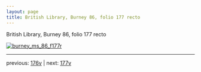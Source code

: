 ```yaml
---
layout: page
title: British Library, Burney 86, folio 177 recto
---
```


British Library, Burney 86, folio 177 recto

[![burney_ms_86_f177r](http://www.homermultitext.org/iipsrv?IIIF=/project/homer/pyramidal/deepzoom/bl/burney86imgs/v1/burney_ms_86_f177r.tif/full/800,/0/default.jpg)](http://www.homermultitext.org/ict2/?urn=urn:cite2:bl:burney86imgs.v1:burney_ms_86_f177r) 

---

previous:  [176v](../176v/) | next: [177v](../177v/)